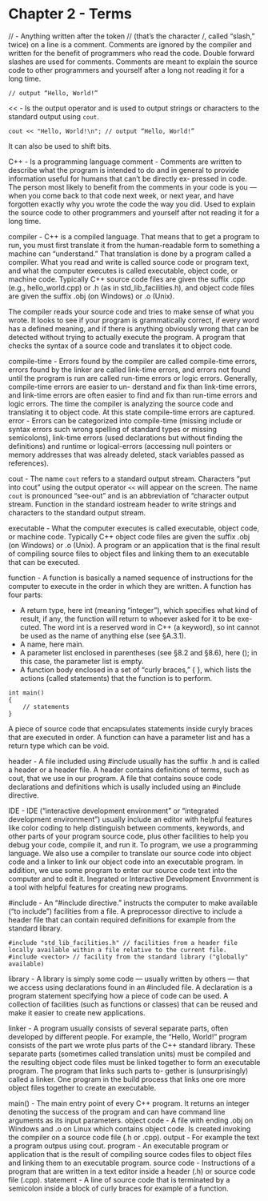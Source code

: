 # Chapter 2 - Terms

// - Anything written after the token // (that’s the character /, called “slash,” twice) on a line is a comment. Comments are ignored by the compiler and written for the benefit of programmers who read the code. Double forward slashes are used for comments. Comments are meant to explain the source code to other programmers and yourself after a long not reading it for a long time.

```
// output “Hello, World!”
```

<< - Is the output operator and is used to output strings or characters to the standard output using `cout`. 

```
cout << "Hello, World!\n"; // output “Hello, World!”
```

It can also be used to shift bits.

C++ - Is a programming language
comment - Comments are written to describe what the program is intended to do and in general to provide information useful for humans that can’t be directly ex- pressed in code. The person most likely to benefit from the comments in your code is you — when you come back to that code next week, or next year, and have forgotten exactly why you wrote the code the way you did. 
Used to explain the source code to other programmers and yourself after not reading it for a long time.  

compiler - C++ is a compiled language. That means that to get a program to run, you must first translate it from the human-readable form to something a machine can 
“understand.” That translation is done by a program called a compiler. What you read and write is called source code or program text, and what the computer executes is called executable, object code, or machine code. Typically C++ source code files are given the suffix .cpp (e.g., hello_world.cpp) or .h (as in std_lib_facilities.h), 
and object code files are given the suffix .obj (on Windows) or .o (Unix). 

The compiler reads your source code and tries to make sense of what you wrote. It looks to see if your program is grammatically correct, if every word has a defined meaning, and if there is anything obviously wrong that can be detected without trying to actually execute the program.
A program that checks the syntax of a source code and translates it to object code.


compile-time - Errors found by the compiler are called compile-time errors, errors found by the linker are called link-time errors, and errors not found until the program is run are called run-time errors or logic errors. Generally, compile-time errors are easier to un- derstand and fix than link-time errors, and link-time errors are often easier to find and fix than run-time errors and logic errors. The time the compiler is analyzing the source code and translating it to object code. At this state compile-time errors are captured. 
error - Errors can be categorized into compile-time (missing include or syntax errors such wrong spelling of standard types or missing semicolons), link-time errors (used declarations but without finding the definitions) and runtime or logical-errors (accessing null pointers or memory addresses that was already deleted, stack variables passed as references).  

cout - The name `cout` refers to a standard output stream. Characters “put into cout” using the output operator `<<` will appear on the screen. The name `cout` is pronounced “see-out” and is an abbreviation of “character output stream. Function in the standard iostream header to write strings and characters to the standard output stream.

executable - What the computer executes is called executable, object code, or machine code. Typically C++ object code files are given the suffix .obj (on Windows) or .o (Unix). A program or an application that is the final result of compiling source files to object files and linking them to an executable that can be executed. 

function - A function is basically a named sequence of instructions for the computer to execute in the order in which they are written. A function has four parts:

- A return type, here int (meaning “integer”), which specifies what kind of result, if any, the function will return to whoever asked for it to be exe- cuted. The word int is a reserved word in C++ (a keyword), so int cannot be used as the name of anything else (see §A.3.1).
- A name, here main.
- A parameter list enclosed in parentheses (see §8.2 and §8.6), here (); in this case, the parameter list is empty.
- A function body enclosed in a set of “curly braces,” { }, which lists the actions (called statements) that the function is to perform.

```
int main()
{
    // statements 
}
``` 

A piece of source code that encapsulates statements inside curyly braces that are executed in order. A function can have a parameter list and has a return type which can be void. 

header - A file included using #include usually has the suffix .h and is called a header or a header file. A header contains definitions of terms, such as cout, that we use in our program. 
A file that contains souce code declarations and definitions which is usally included using an #include directive.

IDE - IDE (“interactive development environment” or “integrated development environment”) usually include an editor with helpful features like color coding to help distinguish between comments, keywords, and other parts of your program source code, plus other facilities to help you debug your code, compile it, and run it. To program, we use a programming language. We also use a compiler to translate our source code into object code and a linker to link our object code into an executable program. 
In addition, we use some program to enter our source code text into the computer and to edit it. Inegrated or Interactive Development Envornment is a tool with helpful features for creating new programs. 

#include - An “#include directive.” instructs the computer to make available (“to include”) facilities from a file. A preprocessor directive to include a header file that can contain required definitions for example from the standard library.

```
#include "std_lib_facilities.h" // facilities from a header file locally available within a file relative to the current file.
#include <vector> // facility from the standard library ("globally" available) 
```

library - A library is simply some code — usually written by others — that we access using declarations found in an #included file. A declaration is a program statement specifying how a piece of code can be used. A collection of facilities (such as functions or classes) that can be reused and make it easier to create new applications. 

linker - A program usually consists of several separate parts, often developed by different people. For example, the “Hello, World!” program consists of the part we wrote plus parts of the C++ standard library. These separate parts (sometimes called translation units) must be compiled and the resulting object code files must be linked together to form an executable program. The program that links such parts to- gether is (unsurprisingly) called a linker. One program in the build process that links one ore more object files together to create an executable.

main() - The main entry point of every C++ program. It returns an integer denoting the success of the program and can have command line arguments as its input parameters.
object code - A file with ending .obj on Windows and .o on Linux which contains object code. Is created invoking the compiler on a source code file (.h or .cpp).
output - For example the text a program outpus using cout.
program - An executable program or application that is the result of compiling source codes files to object files and linking them to an executable program. 
source code - Instructions of a program that are written in a text editor inside a header (.h) or source code file (.cpp).
statement - A line of source code that is terminated by a semicolon inside a block of curly braces for example of a function.
